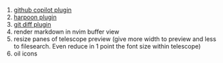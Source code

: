 1) [github copilot plugin](https://github.com/github/copilot.vim)
2) [harpoon plugin](https://github.com/ThePrimeagen/harpoon)
3) [git diff plugin](https://github.com/sindrets/diffview.nvim)
4) render markdown in nvim buffer view
5) resize panes of telescope preview (give more width to preview and less to filesearch. Even reduce in 1 point the font size within telescope)
6) oil icons
